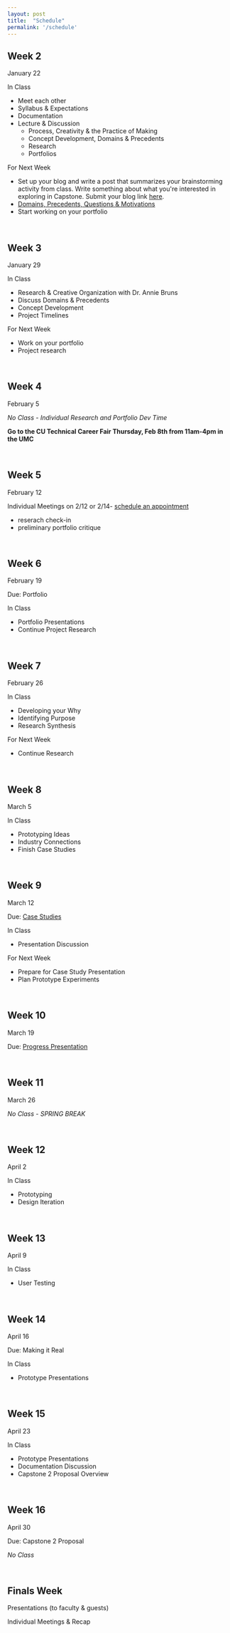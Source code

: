 ```yaml
---
layout: post
title:  "Schedule"
permalink: '/schedule'
---
```


## Week 2

<span class="date">January 22</span>

<span class="underlined">In Class</span>
+ Meet each other
+ Syllabus & Expectations
+ Documentation
+ Lecture & Discussion
  + Process, Creativity & the Practice of Making
  + Concept Development, Domains & Precedents
  + Research
  + Portfolios

<span class="underlined">For Next Week</span>
+ Set up your blog and write a post that summarizes your brainstorming activity from class. Write something about what you're interested in exploring in Capstone. Submit your blog link <span class="underlined">[here](https://docs.google.com/forms/d/e/1FAIpQLSc-xKPLzVLbLQsi7rAy5rDpe7dBRUtovH9f5fc18b2WQlecqQ/viewform?usp=sf_link)</span>.
+ <span class="underlined">[Domains, Precedents, Questions & Motivations](/capstone-s18/precedents)</span>
+ Start working on your portfolio


<br>

## Week 3

<span class="date">January 29</span>

<span class="underlined">In Class</span>
+ Research & Creative Organization with Dr. Annie Bruns
+ Discuss Domains & Precedents
+ Concept Development
+ Project Timelines

<span class="underlined">For Next Week</span>

+ Work on your portfolio
+ Project research

<br>

## Week 4

<span class="date">February 5</span>

*No Class - Individual Research and Portfolio Dev Time*

**Go to the CU Technical Career Fair <brU>Thursday, Feb 8th from 11am-4pm in the UMC**

<br>

## Week 5

<span class="date">February 12</span>

Individual Meetings on 2/12 or 2/14- [schedule an  appointment](https://calendar.google.com/calendar/selfsched?sstoken=UUdLc0ZFRlNQWkYyfGRlZmF1bHR8M2ExNGRiNzQ3ZTk1NWE3NDQzMmFjZTZjNWQxYzRlMTA)
+ reserach check-in
+ preliminary portfolio critique

<br>

## Week 6

<span class="date">February 19</span>

<span class="due">Due: Portfolio</span>

<span class="underlined">In Class</span>

+ Portfolio Presentations
+ Continue Project Research

<br>

## Week 7

<span class="date">February 26</span>

<span class="underlined">In Class</span>
+ Developing your Why
+ Identifying Purpose
+ Research Synthesis

<span class="underlined">For Next Week</span>

+ Continue Research

<br>

## Week 8

<span class="date">March 5</span>

<span class="underlined">In Class</span>
+ Prototyping Ideas
+ Industry Connections
+ Finish Case Studies


<br>

## Week 9

<span class="date">March 12</span>

<span class="due">Due: [Case Studies](/capstone-s18/research)</span>

<span class="underlined">In Class</span>
+ Presentation Discussion

<span class="underlined">For Next Week</span>

+ Prepare for Case Study Presentation
+ Plan Prototype Experiments

<br>

## Week 10

<span class="date">March 19</span>

<span class="due">Due: [Progress Presentation](/capstone-s18/research-presentation)</span>


<br>

## Week 11

<span class="date">March 26</span>

*No Class - SPRING BREAK*


<br>

## Week 12

<span class="date">April 2</span>


<span class="underlined">In Class</span>
+ Prototyping
+ Design Iteration

<!-- <span class="underlined">For Next Week</span>

+ ... -->

<br>

## Week 13

<span class="date">April 9</span>

<span class="underlined">In Class</span>
+ User Testing

<!-- <span class="underlined">For Next Week</span>

+ ... -->

<br>

## Week 14

<span class="date">April 16</span>

<span class="due">Due: Making it Real</span>

<span class="underlined">In Class</span>
+ Prototype Presentations

<!-- <span class="underlined">For Next Week</span>

+ ... -->

<br>

## Week 15

<span class="date">April 23</span>


<span class="underlined">In Class</span>
+ Prototype Presentations
+ Documentation Discussion
+ Capstone 2 Proposal Overview

<!-- <span class="underlined">For Next Week</span>

+ ... -->

<br>

## Week 16

<span class="date">April 30</span>

<span class="due">Due: Capstone 2 Proposal</span>


*No Class*

<br>

## Finals Week

Presentations (to faculty & guests)

Individual Meetings & Recap

<br>
